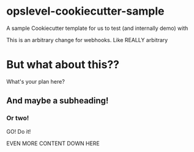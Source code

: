 # opslevel-cookiecutter-sample

A sample Cookiecutter template for us to test (and internally demo) with

This is an arbitrary change for webhooks. Like REALLY arbitrary


# But what about this??
What's your plan here?

## And maybe a subheading!

### Or two!

GO! Do it!


EVEN MORE CONTENT DOWN HERE
